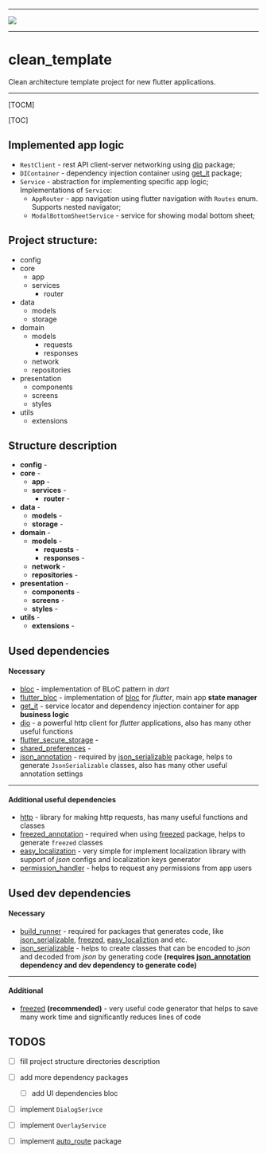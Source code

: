 ___
![](https://upload.wikimedia.org/wikipedia/commons/thumb/4/44/Google-flutter-logo.svg/2560px-Google-flutter-logo.svg.png)
___
# clean_template

Clean architecture template project for new flutter applications.
___

[TOCM]

[TOC]

## Implemented app logic

+ `RestClient` - rest API client-server networking using [dio](https://pub.dev/packages/dio) package;
+ `DIContainer` - dependency injection container using [get_it](https://pub.dev/packages/get_it) package;
+ `Service` - abstraction for implementing specific app logic;
  Implementations of `Service`:
  + `AppRouter` -  app navigation using flutter navigation with ``Routes`` enum. Supports nested navigator;
  + `ModalBottomSheetService` - service for showing modal bottom sheet;

## Project structure:

+ config
+ core
  + app
  + services
    + router
+ data
  + models
  + storage
+ domain
  + models
    + requests
    + responses
  + network
  + repositories
+ presentation
  + components
  + screens
  + styles
+ utils
  + extensions

## Structure description

+ **config** -
+ **core** -
  + **app** -
  + **services** -
    + **router** -
+ **data** -
  + **models** -
  + **storage** -
+ **domain** -
  + **models** -
    + **requests** -
    + **responses** -
  + **network** -
  + **repositories** -
+ **presentation** -
  + **components** -
  + **screens** -
  + **styles** -
+ **utils** -
  + **extensions** -

## Used dependencies

#### Necessary
- [bloc](https://pub.dev/packages/bloc) - implementation of BLoC pattern in *dart*
- [flutter_bloc]() - implementation of [bloc](https://pub.dev/packages/bloc) for *flutter*, main app **state manager**
- [get_it](https://pub.dev/packages/get_it) - service locator and dependency injection container for app **business logic**
- [dio]() - a powerful http client for *flutter* applications, also has many other useful functions
- [flutter_secure_storage]() -
- [shared_preferences]() -
- [json_annotation](https://pub.dev/packages/json_annotation) - required by [json_serializable](https://pub.dev/packages/json_serializable) package, helps to generate `JsonSerializable` classes, also has many other useful annotation settings
___

#### Additional useful dependencies
- [http](https://pub.dev/packages/http) - library for making http requests, has many useful functions and classes
- [freezed_annotation](https://pub.dev/packages/freezed_annotation) - required when using [freezed](https://pub.dev/packages/freezed) package, helps to generate `freezed` classes
- [easy_localization](https://pub.dev/packages/easy_localization) - very simple for implement localization library with support of *json* configs and localization keys generator
- [permission_handler](https://pub.dev/packages/permission_handler) - helps to request any permissions from app users

## Used dev dependencies

#### Necessary
- [build_runner](https://pub.dev/packages/build_runner) - required for packages that generates code, like [json_serializable](), [freezed](https://pub.dev/packages/freezed), [easy_localiztion](https://pub.dev/packages/easy_localization) and etc.
- [json_serializable](https://pub.dev/packages/json_serializable) - helps to create classes that can be encoded to *json* and decoded from *json* by generating code **(requires [json_annotation](https://pub.dev/packages/json_annotation) dependency and dev  dependency to generate code)**
___
#### Additional
- [freezed](https://pub.dev/packages/freezed) **(recommended)** - very useful code generator that helps to save many work time and significantly reduces lines of code

## TODOS

- [ ] fill project structure directories description
- [ ] add more dependency packages
  - [ ] add UI dependencies bloc
- [ ] implement `DialogSerivce`
- [ ] implement `OverlayService`
- [ ] implement [auto_route](https://pub.dev/packages/auto_route) package 


